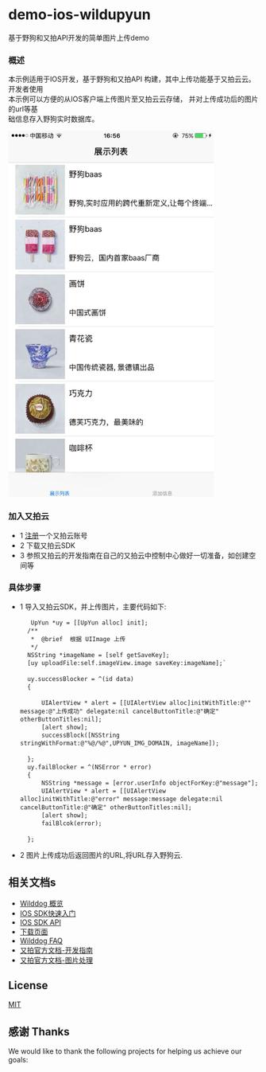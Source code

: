 # demo-ios-wildupyun

基于野狗和又拍API开发的简单图片上传demo

### 概述


本示例适用于IOS开发，基于野狗和又拍API 构建，其中上传功能基于又拍云云。开发者使用   
本示例可以方便的从IOS客户端上传图片至又拍云云存储， 并对上传成功后的图片的url等基  
础信息存入野狗实时数据库。  


<img src="screenshot.png" width="414" height="736" />


### 加入又拍云
* 1 [注册](https://console.upyun.com)一个又拍云账号
* 2 下载又拍云SDK
* 3 参照又拍云的开发指南在自己的又拍云中控制中心做好一切准备，如创建空间等



### 具体步骤

* 1 导入又拍云SDK，并上传图片，主要代码如下:

  ``` 
     UpYun *uy = [[UpYun alloc] init];
    /**
     *	@brief	根据 UIImage 上传
     */
    NSString *imageName = [self getSaveKey];
    [uy uploadFile:self.imageView.image saveKey:imageName];`

    uy.successBlocker = ^(id data)
    {
        
        UIAlertView * alert = [[UIAlertView alloc]initWithTitle:@"" message:@"上传成功" delegate:nil cancelButtonTitle:@"确定" otherButtonTitles:nil];
        [alert show];
        successBlock([NSString stringWithFormat:@"%@/%@",UPYUN_IMG_DOMAIN, imageName]);

    };
    uy.failBlocker = ^(NSError * error)
    {
        NSString *message = [error.userInfo objectForKey:@"message"];
        UIAlertView * alert = [[UIAlertView alloc]initWithTitle:@"error" message:message delegate:nil cancelButtonTitle:@"确定" otherButtonTitles:nil];
        [alert show];
        failBlcok(error);
        
    };
  ```  

* 2 图片上传成功后返回图片的URL,将URL存入野狗云.



## 相关文档s

* [Wilddog 概览](https://z.wilddog.com/overview/introduction)
* [IOS SDK快速入门](https://z.wilddog.com/ios/quickstart)
* [IOS SDK API](https://z.wilddog.com/ios/api)
* [下载页面](https://www.wilddog.com/download/)
* [Wilddog FAQ](https://z.wilddog.com/questions)
* [又拍官方文档-开发指南](http://docs.upyun.com/guide/)
* [又拍官方文档-图片处理](http://docs.upyun.com/guide/#_9)

## License
[MIT](http://wilddog.mit-license.org/)

## 感谢 Thanks

We would like to thank the following projects for helping us achieve our goals:
